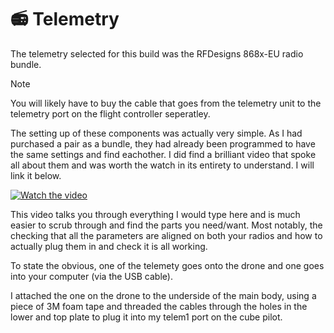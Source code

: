 # 📻 Telemetry
The telemetry selected for this build was the RFDesigns 868x-EU radio bundle. 

> [!NOTE]
> You will likely have to buy the cable that goes from the telemetry unit to the telemetry port on the flight controller seperatley.


The setting up of these components was actually very simple. As I had purchased a pair as a bundle, they had already been programmed to have the same settings and find eachother. I did find a brilliant video that spoke all about them and was worth the watch in its entirety to understand. I will link it below.

[![Watch the video](https://img.youtube.com/vi/lN28v68aL_Y/0.jpg)](https://www.youtube.com/watch?v=lN28v68aL_Y)

This video talks you through everything I would type here and is much easier to scrub through and find the parts you need/want. Most notably, the checking that all the parameters are aligned on both your radios and how to actually plug them in and check it is all working.

To state the obvious, one of the telemety goes onto the drone and one goes into your computer (via the USB cable).

I attached the one on the drone to the underside of the main body, using a piece of 3M foam tape and threaded the cables through the holes in the lower and top plate to plug it into my telem1 port on the cube pilot.

